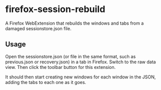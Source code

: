 # firefox-session-rebuild
A Firefox WebExtension that rebuilds the windows and tabs from a damaged sessionstore.json file.

## Usage

Open the sessionstore.json (or file in the same format, such as previous.json or recovery.json)
in a tab in Firefox. Switch to the raw data view. Then click the toolbar button for this extension.

It should then start creating new windows for each window in the JSON, adding the tabs to each one as it goes.

